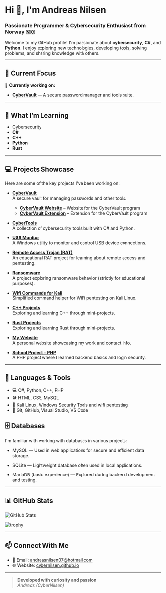 # Hi 👋, I'm Andreas Nilsen

### Passionate Programmer & Cybersecurity Enthusiast from Norway 🇳🇴

Welcome to my GitHub profile! I'm passionate about **cybersecurity**, **C#**, and **Python**. I enjoy exploring new technologies, developing tools, solving problems, and sharing knowledge with others.

---

## 🌟 Current Focus

🔭 **Currently working on:**  
- [**CyberVault**](https://github.com/CyberNilsen/CyberVault) — A secure password manager and tools suite.

---

## 🌱 What I’m Learning

- Cybersecurity
- **C#**
- **C++**
- **Python**
- **Rust**

---

## 💻 Projects Showcase

Here are some of the key projects I've been working on:

- [**CyberVault**](https://github.com/CyberNilsen/CyberVault)  
  A secure vault for managing passwords and other tools.  
  - [**CyberVault Website**](https://github.com/CyberNilsen/CyberVault-website) – Website for the CyberVault program
  -  [**CyberVault Extension**](https://github.com/CyberNilsen/CyberVaultExtension) – Extension for the CyberVault program

- [**CyberTools**](https://github.com/CyberNilsen/CyberTools)  
  A collection of cybersecurity tools built with C# and Python.

- [**USB Monitor**](https://github.com/CyberNilsen/USB-Monitor)  
  A Windows utility to monitor and control USB device connections.

- [**Remote Access Trojan (RAT)**](https://github.com/CyberNilsen/Remote-Access-Trojan)  
  An educational RAT project for learning about remote access and pentesting.

- [**Ransomware**](https://github.com/CyberNilsen/Ransomware)  
  A project exploring ransomware behavior (strictly for educational purposes).

- [**Wifi Commands for Kali**](https://github.com/CyberNilsen/Wifi-Commands-Kali)  
  Simplified command helper for WiFi pentesting on Kali Linux.

- [**C++ Projects**](https://github.com/CyberNilsen/CPP-projects)  
  Exploring and learning C++ through mini-projects.

- [**Rust Projects**](  https://github.com/CyberNilsen/Rust)  
  Exploring and learning Rust through mini-projects.

- [**My Website**](https://cybernilsen.github.io/Andreas-Nettside/)  
  A personal website showcasing my work and contact info.

- [**School Project – PHP**](https://github.com/CyberNilsen/Oppdag-Norge-databasenettside)  
  A PHP project where I learned backend basics and login security.

---

## 🚀 Languages & Tools

- 💻 C#, Python, C++, PHP  
- 🛠️ HTML, CSS, MySQL  
- 🔐 Kali Linux, Windows Security Tools and wifi pentesting
- 🔧 Git, GitHub, Visual Studio, VS Code

## 🗄️ Databases
I'm familiar with working with databases in various projects:

- MySQL — Used in web applications for secure and efficient data storage.

- SQLite — Lightweight database often used in local applications.

- MariaDB (basic experience) — Explored during backend development and testing.

---

## 📊 GitHub Stats

<p align="left">
  <img src="https://github-readme-stats.vercel.app/api?username=CyberNilsen&show_icons=true&theme=dark" alt="GitHub Stats"/>
</p>

[![trophy](https://github-profile-trophy.vercel.app/?username=CyberNilsen&theme=onedark)](https://github.com/ryo-ma/github-profile-trophy)

---

## 📫 Connect With Me

- 💌 Email: [andreasnilsen07@hotmail.com](mailto:andreasnilsen07@hotmail.com)
- 🌐 Website: [cybernilsen.github.io](https://cybernilsen.github.io/Andreas-Nettside/)

---

> **Developed with curiosity and passion**  
> *Andreas (CyberNilsen)*
